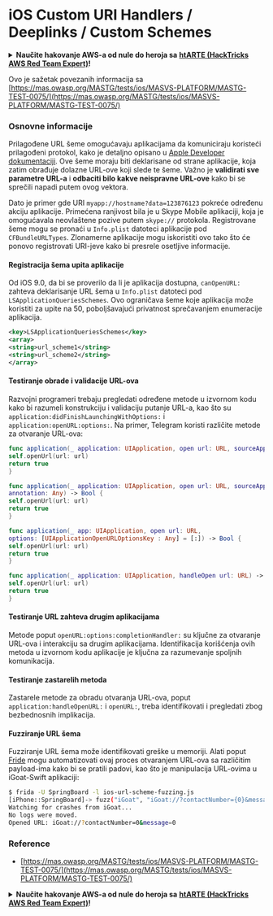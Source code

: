 # iOS Custom URI Handlers / Deeplinks / Custom Schemes

<details>

<summary><strong>Naučite hakovanje AWS-a od nule do heroja sa</strong> <a href="https://training.hacktricks.xyz/courses/arte"><strong>htARTE (HackTricks AWS Red Team Expert)</strong></a><strong>!</strong></summary>

Drugi načini podrške HackTricks-u:

* Ako želite da vidite **vašu kompaniju reklamiranu na HackTricks-u** ili **preuzmete HackTricks u PDF formatu** proverite [**PLANOVE PRETPLATE**](https://github.com/sponsors/carlospolop)!
* Nabavite [**zvanični PEASS & HackTricks swag**](https://peass.creator-spring.com)
* Otkrijte [**The PEASS Family**](https://opensea.io/collection/the-peass-family), našu kolekciju ekskluzivnih [**NFT-ova**](https://opensea.io/collection/the-peass-family)
* **Pridružite se** 💬 [**Discord grupi**](https://discord.gg/hRep4RUj7f) ili [**telegram grupi**](https://t.me/peass) ili nas **pratite** na **Twitter-u** 🐦 [**@carlospolopm**](https://twitter.com/hacktricks\_live)**.**
* **Podelite svoje hakovanje trikove slanjem PR-ova na** [**HackTricks**](https://github.com/carlospolop/hacktricks) i [**HackTricks Cloud**](https://github.com/carlospolop/hacktricks-cloud) github repozitorijume.

</details>

Ovo je sažetak povezanih informacija sa [https://mas.owasp.org/MASTG/tests/ios/MASVS-PLATFORM/MASTG-TEST-0075/](https://mas.owasp.org/MASTG/tests/ios/MASVS-PLATFORM/MASTG-TEST-0075/)

### Osnovne informacije

Prilagođene URL šeme omogućavaju aplikacijama da komuniciraju koristeći prilagođeni protokol, kako je detaljno opisano u [Apple Developer dokumentaciji](https://developer.apple.com/library/content/documentation/iPhone/Conceptual/iPhoneOSProgrammingGuide/Inter-AppCommunication/Inter-AppCommunication.html#//apple\_ref/doc/uid/TP40007072-CH6-SW1). Ove šeme moraju biti deklarisane od strane aplikacije, koja zatim obrađuje dolazne URL-ove koji slede te šeme. Važno je **validirati sve parametre URL-a** i **odbaciti bilo kakve neispravne URL-ove** kako bi se sprečili napadi putem ovog vektora.

Dato je primer gde URI `myapp://hostname?data=123876123` pokreće određenu akciju aplikacije. Primećena ranjivost bila je u Skype Mobile aplikaciji, koja je omogućavala neovlaštene pozive putem `skype://` protokola. Registrovane šeme mogu se pronaći u `Info.plist` datoteci aplikacije pod `CFBundleURLTypes`. Zlonamerne aplikacije mogu iskoristiti ovo tako što će ponovo registrovati URI-jeve kako bi presrele osetljive informacije.

#### Registracija šema upita aplikacije

Od iOS 9.0, da bi se proverilo da li je aplikacija dostupna, `canOpenURL:` zahteva deklarisanje URL šema u `Info.plist` datoteci pod `LSApplicationQueriesSchemes`. Ovo ograničava šeme koje aplikacija može koristiti za upite na 50, poboljšavajući privatnost sprečavanjem enumeracije aplikacija.

```xml
<key>LSApplicationQueriesSchemes</key>
<array>
<string>url_scheme1</string>
<string>url_scheme2</string>
</array>
```

#### Testiranje obrade i validacije URL-ova

Razvojni programeri trebaju pregledati određene metode u izvornom kodu kako bi razumeli konstrukciju i validaciju putanje URL-a, kao što su `application:didFinishLaunchingWithOptions:` i `application:openURL:options:`. Na primer, Telegram koristi različite metode za otvaranje URL-ova:

```swift
func application(_ application: UIApplication, open url: URL, sourceApplication: String?) -> Bool {
self.openUrl(url: url)
return true
}

func application(_ application: UIApplication, open url: URL, sourceApplication: String?,
annotation: Any) -> Bool {
self.openUrl(url: url)
return true
}

func application(_ app: UIApplication, open url: URL,
options: [UIApplicationOpenURLOptionsKey : Any] = [:]) -> Bool {
self.openUrl(url: url)
return true
}

func application(_ application: UIApplication, handleOpen url: URL) -> Bool {
self.openUrl(url: url)
return true
}
```

#### Testiranje URL zahteva drugim aplikacijama

Metode poput `openURL:options:completionHandler:` su ključne za otvaranje URL-ova i interakciju sa drugim aplikacijama. Identifikacija korišćenja ovih metoda u izvornom kodu aplikacije je ključna za razumevanje spoljnih komunikacija.

#### Testiranje zastarelih metoda

Zastarele metode za obradu otvaranja URL-ova, poput `application:handleOpenURL:` i `openURL:`, treba identifikovati i pregledati zbog bezbednosnih implikacija.

#### Fuzziranje URL šema

Fuzziranje URL šema može identifikovati greške u memoriji. Alati poput [Fride](https://codeshare.frida.re/@dki/ios-url-scheme-fuzzing/) mogu automatizovati ovaj proces otvaranjem URL-ova sa različitim payload-ima kako bi se pratili padovi, kao što je manipulacija URL-ovima u iGoat-Swift aplikaciji:

```bash
$ frida -U SpringBoard -l ios-url-scheme-fuzzing.js
[iPhone::SpringBoard]-> fuzz("iGoat", "iGoat://?contactNumber={0}&message={0}")
Watching for crashes from iGoat...
No logs were moved.
Opened URL: iGoat://?contactNumber=0&message=0
```

### Reference

* [https://mas.owasp.org/MASTG/tests/ios/MASVS-PLATFORM/MASTG-TEST-0075/](https://mas.owasp.org/MASTG/tests/ios/MASVS-PLATFORM/MASTG-TEST-0075/)

<details>

<summary><strong>Naučite hakovanje AWS-a od nule do heroja sa</strong> <a href="https://training.hacktricks.xyz/courses/arte"><strong>htARTE (HackTricks AWS Red Team Expert)</strong></a><strong>!</strong></summary>

Drugi načini podrške HackTricks-u:

* Ako želite da vidite **vašu kompaniju reklamiranu na HackTricks-u** ili **preuzmete HackTricks u PDF formatu**, proverite [**SUBSCRIPTION PLANS**](https://github.com/sponsors/carlospolop)!
* Nabavite [**zvanični PEASS & HackTricks swag**](https://peass.creator-spring.com)
* Otkrijte [**The PEASS Family**](https://opensea.io/collection/the-peass-family), našu kolekciju ekskluzivnih [**NFT-ova**](https://opensea.io/collection/the-peass-family)
* **Pridružite se** 💬 [**Discord grupi**](https://discord.gg/hRep4RUj7f) ili [**telegram grupi**](https://t.me/peass) ili nas **pratite** na **Twitter-u** 🐦 [**@carlospolopm**](https://twitter.com/hacktricks\_live)**.**
* **Podelite svoje hakovanje trikove slanjem PR-ova na** [**HackTricks**](https://github.com/carlospolop/hacktricks) i [**HackTricks Cloud**](https://github.com/carlospolop/hacktricks-cloud) github repozitorijume.

</details>
